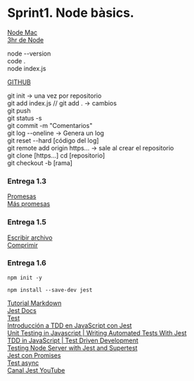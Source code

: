 # Sprint1. Node bàsics.
[Node Mac](
https://www.digitalocean.com/community/tutorials/how-to-install-node-js-and-create-a-local-development-environment-on-macos)  
[3hr de Node](https://www.youtube.com/watch?v=RLtyhwFtXQA)

node --version  
code .  
node index.js

[GITHUB](https://www.freecodecamp.org/espanol/news/como-hacer-tu-primer-pull-request-en-github/)

git init -> una vez por repositorio  
git add index.js // git add . -> cambios  
git push   
git status -s  
git commit -m "Comentarios"  
git log --oneline -> Genera un log  
git reset --hard [código del log]  
git remote add origin https... -> sale al crear el repositorio  
git clone [https...]
cd [repositorio]  
git checkout -b [rama]

### Entrega 1.3
[Promesas](https://www.youtube.com/watch?v=Uxb_hhdy2KM)  
[Más promesas](https://www.youtube.com/watch?v=9AbdrNR1vFU)

### Entrega 1.5
[Escribir archivo](https://www.youtube.com/watch?v=aA7h_M85rjA)  
[Comprimir](https://www.youtube.com/watch?v=JxSsCqZ_xjw)

### Entrega 1.6
``npm init -y``  

``npm install --save-dev jest``

[Tutorial Markdown](https://www.youtube.com/watch?v=UvaZzOkM1j0&t=81s)  
[Jest Docs](https://jestjs.io/es-ES/docs/getting-started)  
[Test](https://www.youtube.com/watch?v=_xxVJdGNMrs)  
[Introducción a TDD en JavaScript con Jest](https://www.youtube.com/watch?v=G43sWqt8T98)  
[Unit Testing in Javascript | Writing Automated Tests With Jest](https://www.youtube.com/watch?v=hz0_q1MJa2k)  
[TDD in JavaScript | Test Driven Development](https://youtu.be/89Pl2Uok8xc)  
[Testing Node Server with Jest and Supertest](https://youtu.be/FKnzS_icp20)  
[Jest con Promises](https://www.youtube.com/watch?v=UUAURZVRc34)  
[Test async](https://www.youtube.com/watch?v=Y4PHrT6Cc_A)  
[Canal Jest YouTube](https://www.youtube.com/c/ScaffoldHub/video)  
